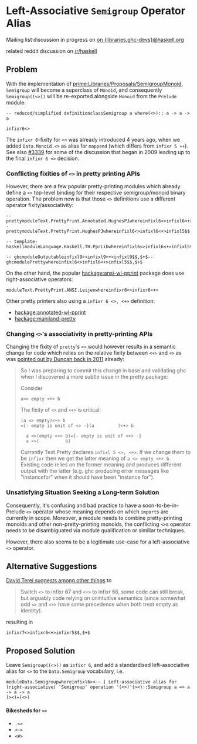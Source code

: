 # Left-Associative `Semigroup` Operator Alias


Mailing list discussion in progress on [ on {libraries,ghc-devs}\@haskell.org](http://thread.gmane.org/gmane.comp.lang.haskell.ghc.devel/12030)


related reddit discussion on [ /r/haskell](https://www.reddit.com/r/haskell/comments/4mtf5t/proposal_leftassociative_semigroup_operator_alias/)

## Problem


With the implementation of [ prime:Libraries/Proposals/SemigroupMonoid](https://prime.haskell.org/intertrac/Libraries/Proposals/SemigroupMonoid), `Semigroup` will become a superclass of `Monoid`, and consequently `Semigroup((<>))` will be re-exported alongside `Monoid` from the `Prelude` module.

```
-- reduced/simplified definitionclassSemigroup a where(<>):: a -> a -> a

infixr6<>
```


The `infixr 6`-fixity for `<>` was already introduced 4 years ago, when we added `Data.Monoid.<>` as alias for `mappend` (which differs from `infixr 5 ++`). See also [\#3339](https://gitlab.haskell.org//ghc/ghc/issues/3339) for some of the discussion that began in 2009 leading up to the final `infixr 6 <>` decision.

### Conflicting fixities of `<>` in pretty printing APIs


However, there are a few popular pretty-printing modules which already define a `<>` top-level binding for their respective semigroup/monoid binary operation. The problem now is that those `<>` definitions use a different operator fixity/associativity:

```
-- prettymoduleText.PrettyPrint.Annotated.HughesPJwhereinfixl6<>infixl6<+>infixl5$$,$+$-- prettymoduleText.PrettyPrint.HughesPJwhereinfixl6<>infixl6<+>infixl5$$,$+$
```

```
-- template-haskellmoduleLanguage.Haskell.TH.PprLibwhereinfixl6<>infixl6<+>infixl5$$,$+$
```

```
-- ghcmoduleOutputableinfixl9<>infixl9<+>infixl9$$,$+$-- ghcmodulePrettywhereinfixl6<>infixl6<+>infixl5$$,$+$
```


On the other hand, the popular [ hackage:ansi-wl-pprint](http://hackage.haskell.org/package/ansi-wl-pprint) package does use right-associative operators:

```
moduleText.PrettyPrint.ANSI.Leijenwhereinfixr6<>infixr6<+>
```


Other pretty printers also using a `infixr 6 <>, <+>` definition:

- [ hackage:annotated-wl-pprint](http://hackage.haskell.org/package/annotated-wl-pprint)
- [ hackage:mainland-pretty](http://hackage.haskell.org/package/mainland-pretty)

### Changing `<>`'s associativity in pretty-printing APIs


Changing the fixity of `pretty`'s `<>` would however results in a semantic change for code which relies on the relative fixity between `<+>` and `<>` as was [ pointed out by Duncan back in 2011](https://mail.haskell.org/pipermail/libraries/2011-November/017066.html) already:

>
> So I was preparing to commit this change in base and validating ghc when I discovered a more subtle issue in the pretty package:
>
>
> Consider
>
> ```
> a<> empty <+> b
> ```
>
>
> The fixity of `<>` and `<+>` is critical:
>
> ```
> (a <> empty)<+> b
> ={- empty is unit of <> -}(a         )<+> b
>
>   a <>(empty <+> b)={- empty is unit of <+> -}
>   a <>(          b)
> ```
>
>
> Currently Text.Pretty declares `infixl 5 <>, <+>`. If we change them to be `infixr` then we get the latter  meaning of `a <> empty <+> b`. Existing code relies on the former meaning and produces different output with the latter (e.g. ghc producing error messages like "instancefor" when it should have been "instance for").

### Unsatisfying Situation Seeking a Long-term Solution


Consequently, it's confusing and bad practice to have a soon-to-be-in-Prelude `<>` operator whose meaning depends on which `import`s are currently in scope. Moreover, a module needs to combine pretty-printing monoids and other non-pretty-printing monoids, the conflicting `<>`s operator needs to be disambiguated via module qualification or similiar techniques.


However, there also seems to be a legitimate use-case for a left-associative `<>` operator.

## Alternative Suggestions

[ David Terei suggests among other things](https://github.com/haskell/pretty/issues/30#issuecomment-161146748) to

>
> Switch `<>` to infixr ~~6~~7 and `<+>` to infixr ~~5~~6, some code can still break, but arguably code relying on unintuitive semantics (since somewhat odd `<>` and `<+>` have same precedence when both treat empty as identity).


resulting in

```
infixr7<>infixr6<+>infixr5$$,$+$
```

## Proposed Solution


Leave `Semigroup((<>))` as `infixr 6`, and add a standardised left-associative alias for `<>` to the `Data.Semigroup` vocabulary, i.e.

```
moduleData.Semigroupwhereinfixl6><-- | Left-associative alias for (right-associative) 'Semigroup' operation '(<>)'(><)::Semigroup a => a -> a -> a
(><)=(<>)
```

#### Bikesheds for `><`

- `.<>`
- `<~>`
- `<#>`